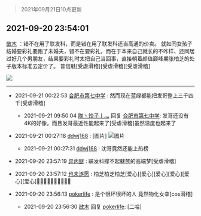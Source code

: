 > 2021年09月21日10点更新
<link rel="stylesheet" href="https://cdn.jsdelivr.net/gh/taotie6/sampleJSON@main/css/photo_show.css">
<meta name="referrer" content="no-referrer" />


 ## 2021-09-20 23:54:01 

 [㪚木](https://www.coolapk.com/feed/30138575?shareKey=NzY5ZTE3ODViZTI4NjE0OGIwOGM~) ：错不在用了联发科，而是错在用了联发科还当高通的价卖。
就如同女孩子结婚要彩礼要跑了未婚夫，错不在要彩礼，而在于本来自己就长的不咋样、还同居过好几个男朋友，结果要彩礼时太把自己当回事，直接朝着颜值巅峰期张柏芝的处子版本标准去定价了。
普信魅[受虐滑稽][受虐滑稽][受虐滑稽] 

<div class="album">
<img class="img-item" src="https://image.coolapk.com/feed/2020/0410/08/1081091_b9edf756_8970_3705@300x263.gif" />
</div>

 ------- 

- 2021-09-21 00:22:53 [合肥市第七中学](uid=3597151) : 然而现在蓝绿都能把发哥整上三千四千[受虐滑稽] 

    - 2021-09-21 09:50:04 [隊丶饺子丨灬](uid=1473276) 回复 [合肥市第七中学](uid=3597151): 发哥还没有4K的好像，而且发哥最近性能起来了[受虐滑稽]虽然温度也起来了 

- 2021-09-21 00:27:18 [ddwj168](uid=14348958) : [图片] ![图片](https://image.coolapk.com/feed/2021/0921/00/14348958_5237_288@750x1334.jpg)

    - 2021-09-21 00:27:31 [ddwj168](uid=14348958) : 沈哥竟然还能上热榜 

- 2021-09-20 23:57:19 [异丙醚](uid=770992) : 联发科撑不起魅族的高端梦[受虐滑稽] 

- 2021-09-20 23:57:12 [也未遂愿](uid=3056500) : 柏芝柏芝柏芝[爱心][爱心][爱心][爱心][爱心][爱心]🤤🤤🤤🤤🤤🤤🤤😍😍😍 

- 2021-09-20 23:56:13 [pokerlife](uid=575409) : 是个很坏很坏的人 竟然物化女幸[cos滑稽] 

    - 2021-09-20 23:56:30 [㪚木](uid=1081091) 回复 [pokerlife](uid=575409): [二哈] 

